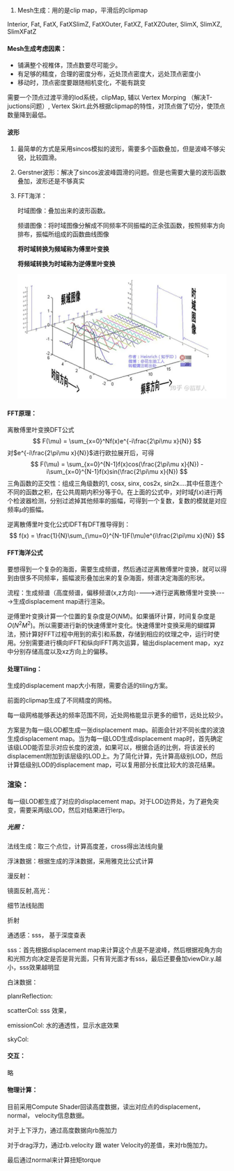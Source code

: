 1. Mesh生成：用的是clip map，平滑后的clipmap

Interior, Fat, FatX, FatXSlimZ, FatXOuter, FatXZ, FatXZOuter, SlimX, SlimXZ, SlimXFatZ

#### Mesh生成考虑因素：

+ 铺满整个视椎体，顶点数要尽可能少。
+ 有足够的精度，合理的密度分布，近处顶点密度大，远处顶点密度小
+ 移动时，顶点密度要跟随相机变化，不能有跳变

需要一个顶点过渡平滑的lod系统，clipMap, 辅以 Vertex Morping （解决T-juctions问题）, Vertex Skirt.此外根据clipmap的特性，对顶点做了切分，使顶点数量降到最低。



#### 波形

1. 最简单的方式是采用sincos模拟的波形，需要多个函数叠加，但是波峰不够尖锐，比较圆滑。

2. Gerstner波形：解决了sincos波波峰圆滑的问题。但是也需要大量的波形函数叠加，波形还是不够真实

3. FFT海洋：

   时域图像：叠加出来的波形函数。

   频谱图像：将时域图像分解成不同频率不同振幅的正余弦函数，按照频率方向排布，振幅所组成的函数曲线图像

   **将时域转换为频域称为傅里叶变换**

   **将频域转换为时域称为逆傅里叶变换**

   ![](.\时域频域.png)

#### FFT原理：

离散傅里叶变换DFT公式
$$
F(\mu) = \sum_{x=0}^Nf(x)e^{-i\frac{2\pi\mu x}{N}}
$$
对$e^{-i\frac{2\pi\mu x}{N}}$进行欧拉展开后，可得
$$
F(\mu) = \sum_{x=0}^{N-1}f(x)cos(\frac{2\pi\mu x}{N}) - i\sum_{x=0}^{N-1}f(x)sin(\frac{2\pi\mu x}{N})
$$
三角函数的正交性：组成三角级数的1, cosx, sinx, cos2x, sin2x....其中任意连个不同的函数之积，在公共周期内积分等于0。在上面的公式中，对时域$f(x)$进行两个检波器检测，分别过滤掉其他频率的振幅，可得到一个复数，复数的模就是对应频率$\mu$的振幅。

逆离散傅里叶变化公式IDFT有DFT推导得到：
$$
f(x) = \frac{1}{N}\sum_{\mu=0}^{N-1}F(\mu)e^{i\frac{2\pi\mu x}{N}}
$$


#### FFT海洋公式

​	要想得到一个复杂的海面，需要生成频谱，然后通过逆离散傅里叶变换，就可以得到由很多不同频率，振幅波形叠加出来的复杂海面，频谱决定海面的形状。

​	流程：生成频谱（高度频谱，偏移频谱(x,z方向)---->进行逆离散傅里叶变换---->生成displacement map进行渲染。

逆傅里叶变换计算一个位置的复杂度是$O(NM)$。如果循环计算，时间复杂度是$O(N^2M^2)$。所以需要进行新的快速傅里叶变化。快速傅里叶变换采用的蝴蝶算法，预计算好FFT过程中用到的索引和系数，存储到相应的纹理之中，运行时使用。分别需要进行横向IFFT和纵向IFFT两次运算，输出displacement map，xyz中分别存储高度以及xz方向上的偏移。

#### 处理Tiling：

生成的displacement map大小有限，需要合适的tiling方案。

前面的clipmap生成了不同精度的网格。

每一级网格能够表达的频率范围不同，近处网格能显示更多的细节，远处比较少。

方案是为每一级LOD都生成一张displacement map。前面会针对不同长度的波浪生成displacement map。当为每一级LOD生成displacement map时，首先确定该级LOD能否显示对应长度的波浪，如果可以，根据合适的比例，将该波长的displacement附加到该层级的LOD上。为了简化计算，先计算高级别LOD，然后计算低级别LOD的displacement map，可以复用部分长度比较大的浪花结果。

### 渲染：

每一级LOD都生成了对应的displacement map。对于LOD边界处，为了避免突变，需要采两级LOD，然后对结果进行lerp。

##### 光照：

法线生成：取三个点位，计算高度差，cross得出法线向量

浮沫数据：根据生成的浮沫数据，采用雅克比公式计算

漫反射：

镜面反射,高光：

细节法线贴图

折射

通透感：sss， 基于深度查表

sss：首先根据displacement map来计算这个点是不是波峰，然后根据视角方向和光照方向决定是否是背光面，只有背光面才有sss，最后还要叠加viewDir.y.越小，sss效果越明显

白沫数据：

planrReflection:

scatterCol: sss 效果，

emissionCol: 水的通透性，显示水底效果

skyCol:

#### 交互：

略

#### 物理计算：

目前采用Compute Shader回读高度数据，读出对应点的displacement，normal， velocity信息数据。

对于上下浮力，通过高度数据向rb施加力

对于drag浮力，通过rb.velocity 跟 water Velocity的差值，来对rb施加力。

最后通过normal来计算扭矩torque